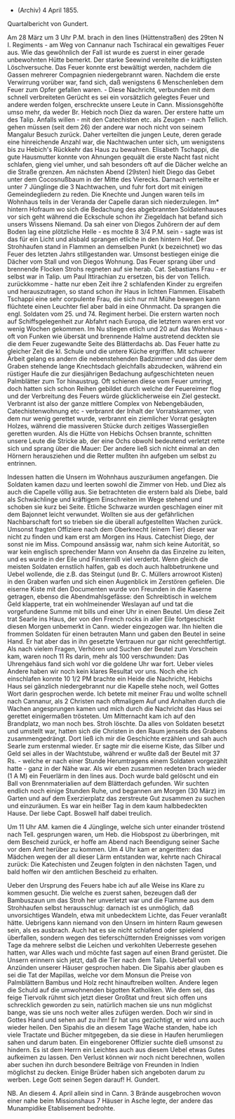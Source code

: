 + (Archiv) 4 April 1855.

 Quartalbericht von Gundert.

Am 28 März um 3 Uhr P.M. brach in den lines (Hüttenstraßen) des 29ten N I. Regiments - am Weg von Cannanur nach Tschiracal ein gewaltiges Feuer aus. Wie das gewöhnlich der Fall ist wurde es zuerst in einer gerade unbewohnten Hütte bemerkt. Der starke Seewind vereitelte die kräftigsten Löschversuche. Das Feuer konnte erst bewältigt werden, nachdem die Gassen mehrerer Compagnien niedergebrannt waren. Nachdem die erste Verwirrung vorüber war, fand sich, daß wenigstens 6 Menschenleben dem Feuer zum Opfer gefallen waren. - Diese Nachricht, verbunden mit dem schnell verbreiteten Gerücht es sei ein vorsätzlich gelegtes Feuer und andere werden folgen, erschreckte unsere Leute in Cann. Missionsgehöfte umso mehr, da weder Br. Hebich noch Diez da waren. Der erstere hatte um des Talip. Anfalls willen - mit den Catechisten etc. als Zeugen - nach Tellich. gehen müssen (seit dem 26) der andere war noch nicht von seinem Mangalur Besuch zurück. Daher verteilten die jungen Leute, deren gerade eine hinreichende Anzahl war, die Nachtwachen unter sich, um wenigstens bis zu Hebich's Rückkehr das Haus zu bewahren. Elisabeth Tschappi, die gute Hausmutter konnte von Ahnungen gequält die erste Nacht fast nicht schlafen, gieng viel umher, und sah besonders oft auf die Dächer welche an die Straße grenzen.
Am nächsten Abend (29sten) hielt Diego das Gebet unter dem Cocosnußbaum in der Mitte des Vierecks. Darnach verteilte er unter 7 Jünglinge die 3 Nachtwachen, und fuhr fort dort mit einigen Gemeindegliedern zu reden. Die Knechte und Jungen waren teils im Wohnhaus teils in der Veranda der Capelle daran sich niederzulegen. Im* hintern Hofraum wo sich die Bedachung des abgebrannten Soldatenhauses vor sich geht während die Eckschule schon ihr Ziegeldach hat befand sich unsers Wissens Niemand. Da sah einer von Diegos Zuhörern der auf dem Boden lag eine plötzliche Helle - es mochte 8 3/4 P.M. sein - sagte was ist das für ein Licht und alsbald sprangen etliche in den hintern Hof. Der Strohhaufen stand in Flammen an demselben Punkt (x bezeichnet) wo das Feuer des letzten Jahrs stillgestanden war. Umsonst bestiegen einige die Dächer vom Stall und von Diegos Wohnung. Das Feuer sprang über und brennende Flocken Strohs regneten auf sie herab. Cat. Sebastians Frau - er selbst war in Talip. um Paul Ittirachian zu ersetzen, bis der von Tellich. zurückkomme - hatte nur eben Zeit ihre 2 schlafenden Kinder zu ergreifen und herauszutragen, so stand schon ihr Haus in lichten Flammen. Elisabeth Tschappi eine sehr corpulente Frau, die sich nur mit Mühe bewegen kann flüchtete einen Leuchter fiel aber bald in eine Ohnmacht. Da sprangen die engl. Soldaten vom 25. und 74. Regiment herbei. Die erstern warten noch auf Schiffsgelegenheit zur Abfahrt nach Europa, die letztern waren erst vor wenig Wochen gekommen. Im Nu stiegen etlich und 20 auf das Wohnhaus - oft von Funken wie übersät und brennende Halme austretend deckten sie die dem Feuer zugewandte Seite des Blätterdachs ab. Das Feuer hatte zu gleicher Zeit die kl. Schule und die untere Küche ergriffen. Mit schwerer Arbeit gelang es andern die nebenstehenden Badzimmer und das über dem Graben stehende lange Knechtsdach gleichfalls abzudecken, während ein rüstiger Haufe die zur diesjährigen Bedachung aufgeschichteten neuen Palmblätter zum Tor hinaustrug. Oft schienen diese vom Feuer umringt, doch hatten sich schon Reihen gebildet durch welche der Feuereimer flog und der Verbreitung des Feuers würde glücklicherweise ein Ziel gesteckt. 
Verbrannt ist also der ganze mittlere Complex von Nebengebäuden, Catechistenwohnung etc - verbrannt der Inhalt der Vorratskammer, von dem nur wenig gerettet wurde, verbrannt ein ziemlicher Vorrat gesägten Holzes, während die massiveren Stücke durch zeitiges Wassergießen geretten wurden. Als die Hütte von Hebichs Ochsen brannte, schnitten unsere Leute die Stricke ab, der eine Ochs obwohl bedeutend verletzt rette sich und sprang über die Mauer: Der andere ließ sich nicht einmal an den Hörnern herausziehen und die Retter mußten ihn aufgeben um selbst zu entrinnen.

Indessen hatten die Unsern im Wohnhaus auszuräumen angefangen. Die Soldaten kamen dazu und leerten sowohl die Zimmer von Heb. und Diez als auch die Capelle völlig aus. Sie betrachteten die erstern bald als Diebe, bald als Schwächlinge und kräftigem Einschreiten im Wege stehend und schoben sie kurz bei Seite. Etliche Schwarze wurden geschlagen einer mit dem Bajonnet leicht verwundet. Wollten sie aus der gefährlichen Nachbarschaft fort so trieben sie die überall aufgestellten Wachen zurück. Umsonst fragten Offiziere nach dem Oberknecht <Henry> (einem Tier) dieser war nicht zu finden und kam erst am Morgen ins Haus. Catechist Diego, der sonst nie im Miss. Compound ansässig war, nahm sich keine Autorität, so war kein englisch sprechender Mann von Ansehn da das Einzelne zu leiten, und es wurde in der Eile und Finsterniß viel verderbt. Wenn gleich die meisten Soldaten ernstlich halfen, gab es doch auch halbbetrunkene und Uebel wollende, die z.B. das Steingut (und Br. C. Müllers arrowroot Kisten) in den Graben warfen und sich einen Augenblick im Zerstören gefielen. Die eiserne Kiste mit den Documenten wurde von Freunden in die Kaserne getragen, ebenso die Abendmahlsgefässe: den Schreibtisch in welchem Geld klapperte, trat ein wohlmeinender Weslayan auf und tat die vorgefundene Summe mit bills und einer Uhr in einen Beutel. Um diese Zeit trat Searle ins Haus, der von den French rocks in aller Eile fortgeschickt diesen Morgen unbemerkt in Cann. wieder eingezogen war. Ihn hielten die frommen Soldaten für einen betrauten Mann und gaben den Beutel in seine Hand. Er hat aber das in ihn gesetzte Vertrauen nur gar nicht gerechtfertigt. Als nach vielem Fragen, Verhören und Suchen der Beutel zum Vorschein kam, waren noch 11 Rs darin, mehr als 100 verschwunden: Das Uhrengehäus fand sich wohl vor die goldene Uhr war fort. Ueber vieles Andere haben wir noch kein klares Resultat vor uns. 
Noch ehe ich einschlafen konnte 10 1/2 PM brachte ein Heide die Nachricht, Hebichs Haus sei gänzlich niedergebrannt nur die Kapelle stehe noch, weil Gottes Wort darin gesprochen werde. Ich betete mit meiner Frau und wollte schnell nach Cannanur, als 2 Christen nach oftmaligem Auf und Anhalten durch die Wachen angesprungen kamen und mich durch die Nachricht das Haus sei gerettet einigermaßen trösteten. Um Mitternacht kam ich auf den Brandplatz, wo man noch bes. Stroh löschte. Da alles von Soldaten besetzt und umstellt war, hatten sich die Christen in den Raum jenseits des Grabens zusammengedrängt. Dort ließ ich mir die Geschichte erzählen und sah auch Searle zum erstenmal wieder. Er sagte mir die eiserne Kiste, das Silber und Geld sei alles in der Wachtstube, während er wußte daß der Beutel mit 37 Rs. - welche er nach einer Stunde Herumtragens einem Soldaten vorgezählt hatte - ganz in der Nähe war. Als wir eben zusammen redeten brach wieder (1 A M) ein Feuerlärm in den lines aus. Doch wurde bald gelöscht und ein Ball von Brennmaterialien auf dem Blätterdach gefunden. Wir suchten endlich noch einige Stunden Ruhe, und begannen am Morgen (30 März) im Garten und auf dem Exerzierplatz das zerstreute Gut zusammen zu suchen und einzuräumen. Es war ein heißer Tag in dem kaum halbbedeckten Hause. Der liebe Capt. Boswell half dabei treulich.

Um 11 Uhr AM. kamen die 4 Jünglinge, welche sich unter einander tröstend nach Tell. gesprungen waren, um Heb. die Hiobspost zu überbringen, mit dem Bescheid zurück, er hoffe am Abend nach Beendigung seiner Sache vor dem Amt herüber zu kommen. Um 4 Uhr kam er angeritten: das Mädchen wegen der all dieser Lärm <in Taliparambu> entstanden war, kehrte nach Chiracal zurück: Die Katechisten und Zeugen folgten in den nächsten Tagen, und bald hoffen wir den amtlichen Bescheid zu erhalten.

Ueber den Ursprung des Feuers habe ich auf alle Weise ins Klare zu kommen gesucht. Die welche es zuerst sahen, bezeugen daß der Bambuszaun um das Stroh her unverletzt war und die Flamme aus dem Strohhaufen selbst herausschlug: darnach ist es unmöglich, daß unvorsichtiges Wandeln, etwa mit unbedecktem Lichte, das Feuer veranlaßt hätte. Uebrigens kann niemand von den Unsern im hintern Raum gewesen sein, als es ausbrach. Auch hat es sie nicht schlafend oder spielend überfallen, sondern wegen des tieferschütternden Ereignisses vom vorigen Tage da mehrere selbst die Leichen und verkohlten Ueberreste gesehen hatten, war Alles wach und möchte fast sagen auf einen Brand gerüstet. Die Unsern erinnern sich jetzt, daß die Tier nach dem Talip. Ueberfall vom Anzünden unserer Häuser gesprochen haben. Die Sipahis aber glauben es sei die Tat der Mapillas, welche vor dem Monsun die Preise von Palmblättern Bambus und Holz recht hinauftreiben wollten. Andere legen die Schuld auf die umwohnenden bigotten Katholiken. Wie dem sei, das feige Tiervolk rühmt sich jetzt dieser Großtat und freut sich offen uns schrecklich geworden zu sein, natürlich machen sie uns nun möglichst bange, was sie uns noch weiter alles zufügen werden. Doch wir sind in Gottes Hand und sehen auf zu ihm! Er hat uns gezüchtigt, er wird uns auch wieder heilen. Den Sipahis die an diesem Tage Wache standen, habe ich viele Tractate und Bücher mitgegeben, da sie diese in Haufen herumliegen sahen und darum baten. Ein eingeborener Offizier suchte dieß umsonst zu hindern. Es ist dem Herrn ein Leichtes auch aus diesem Uebel etwas Gutes aufkeimen zu lassen. 
Den Verlust können wir noch nicht berechnen, wollen aber suchen ihn durch besondere Beiträge von Freunden in Indien möglichst zu decken. Einige Brüder haben sich angeboten darum zu werben. Lege Gott seinen Segen darauf!  H. Gundert.

NB. An diesem 4. April allein sind in Cann. 3 Brände ausgebrochen wovon einer nahe beim Missionshaus 7 Häuser in Asche legte, der andere das Munampidike Etablisement bedrohte.
